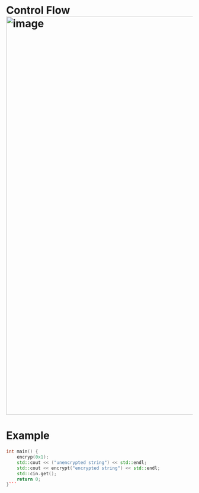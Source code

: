 # Control Flow [<img width="1917" height="1074" alt="image" src="https://github.com/user-attachments/assets/6042a12c-a2ae-417b-b821-8b8d59b5022b" />](https://cdn.discordapp.com/attachments/1313365224962916394/1416676486009589780/image.png?ex=68c7b64a&is=68c664ca&hm=98c259d28f435445de6028596fd075bf3c10dc7cd4e0c52026a3025ee0a3654b)

# Example 

```cpp
int main() {
	encryp(0x1);
	std::cout << ("unencrypted string") << std::endl;
	std::cout << encrypt("encrypted string") << std::endl;
	std::cin.get();
	return 0;
}```

